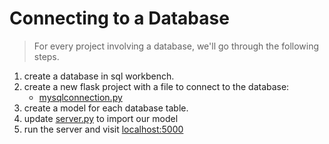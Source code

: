 # Connecting to a Database

>For every project involving a database, we'll go through the following steps.

1. create a database in sql workbench.
2. create a new flask project with a file to connect to the database:
   - [mysqlconnection.py](mysqlconnection.py)
3. create a model for each database table.
4. update [server.py](server.py) to import our model
5. run the server and visit [localhost:5000](http://localhost:5500/)